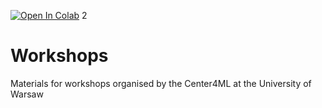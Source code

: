 [![Open In Colab](https://colab.research.google.com/assets/colab-badge.svg)](https://colab.research.google.com/github/center4ml/Workshops/blob/2022_1/)
2


# Workshops
Materials for workshops organised by the Center4ML at the University of Warsaw
